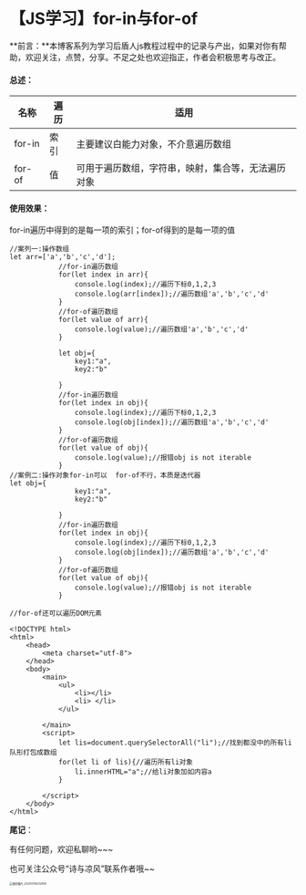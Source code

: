 # 【JS学习】for-in与for-of

**前言：**本博客系列为学习后盾人js教程过程中的记录与产出，如果对你有帮助，欢迎关注，点赞，分享。不足之处也欢迎指正，作者会积极思考与改正。



#### 总述：

| 名称   | 遍历 | 适用                                               |
| ------ | ---- | -------------------------------------------------- |
| for-in | 索引 | 主要建议白能力对象，不介意遍历数组                 |
| for-of | 值   | 可用于遍历数组，字符串，映射，集合等，无法遍历对象 |



#### 使用效果：

for-in遍历中得到的是每一项的索引；for-of得到的是每一项的值

```
//案列一:操作数组
let arr=['a','b','c','d'];
            //for-in遍历数组
            for(let index in arr){
                console.log(index);//遍历下标0,1,2,3
                console.log(arr[index]);//遍历数组'a','b','c','d'
            }
            //for-of遍历数组
            for(let value of arr){
                console.log(value);//遍历数组'a','b','c','d'
            }
            
            let obj={
                key1:"a",
                key2:"b"

            }
            //for-in遍历数组
            for(let index in obj){
                console.log(index);//遍历下标0,1,2,3
                console.log(obj[index]);//遍历数组'a','b','c','d'
            }
            //for-of遍历数组
            for(let value of obj){
                console.log(value);//报错obj is not iterable
            }
//案例二:操作对象for-in可以  for-of不行，本质是迭代器
let obj={
                key1:"a",
                key2:"b"

            }
            //for-in遍历数组
            for(let index in obj){
                console.log(index);//遍历下标0,1,2,3
                console.log(obj[index]);//遍历数组'a','b','c','d'
            }
            //for-of遍历数组
            for(let value of obj){
                console.log(value);//报错obj is not iterable
            }
 
//for-of还可以遍历DOM元素

<!DOCTYPE html>
<html>
    <head>
        <meta charset="utf-8">
    </head>
    <body>
        <main>
            <ul>
                <li></li>
                <li> </li>
            </ul>

        </main>
        <script>
            let lis=document.querySelectorAll("li");//找到都没中的所有li队形打包成数组
            for(let li of lis){//遍历所有li对象
                li.innerHTML="a";//给li对象加如内容a
            } 
           
        </script>
    </body>
</html>

```







**尾记**：

有任何问题，欢迎私聊哟~~~

也可关注公众号“诗与凉风”联系作者哦~~

<img src="https://gitee.com/light19440868762/Images/raw/master/typoraimages /微信图片_20200706212958.jpg" alt="微信图片_20200706212958" style="zoom:33%;" />